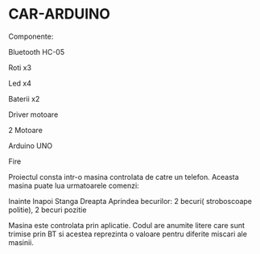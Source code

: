 # CAR-ARDUINO

Componente:

Bluetooth HC-05

Roti x3

Led x4

Baterii x2

Driver motoare

2 Motoare

Arduino UNO

Fire


Proiectul consta intr-o masina controlata de catre un telefon. Aceasta masina puate lua urmatoarele comenzi:

 Inainte
 Inapoi
 Stanga
 Dreapta
 Aprindea becurilor: 2 becuri( stroboscoape politie), 2 becuri pozitie
 
 Masina este controlata prin aplicatie. Codul are anumite litere care sunt trimise prin BT si acestea reprezinta o valoare pentru diferite miscari ale masinii.
